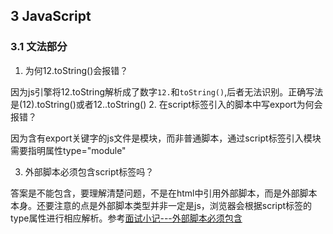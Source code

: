 
## 3 JavaScript
### 3.1 文法部分
1. 为何12.toString()会报错？

因为js引擎将12.toString解析成了数字`12.`和`toString()`,后者无法识别。正确写法是(12).toString()或者12..toString()
2. 在script标签引入的脚本中写export为何会报错？

因为含有export关键字的js文件是模块，而非普通脚本，通过script标签引入模块需要指明属性type="module"

3. 外部脚本必须包含script标签吗？

答案是不能包含，要理解清楚问题，不是在html中引用外部脚本，而是外部脚本本身。还要注意的点是外部脚本类型并非一定是js，浏览器会根据script标签的type属性进行相应解析。参考[面试小记---外部脚本必须包含 <script> 标签吗？](https://www.cnblogs.com/wymbk/p/5775549.html)
4. 介绍下JS的预处理机制

JS的语句分2大类，普通语句和声明型语句。对于声明语句存在预处理机制，预处理机制会提前处理var,let,const语句和function、class声明，以确定其中变量的含义。预处理由三个阶段组成：创建、初始化、赋值。
- 对于var语句，会将创建和初始化阶段（初始化为undefined)提升到当前作用域的开头；
- 对于let语句和const语句，只会将创建阶段提升到当前作用域的开头，并且const语句没有赋值阶段，因此在用let和const声明变量前使用该变量会因还未初始化而报错，被称为暂时性死区
- 对于function声明，会将创建、初始化（undefined)提升到全局最前面，而将赋值提升到当前作用域开头；
```javascript
console.log(foo) // undefined
if(true) {
  console.log(foo) // f foo()
  function foo() {}
}
```
- 对于class声明，在全局作用域中没有预处理，在函数和块级作用域中类似let和const，只将创建阶段提升到作用域开头
```javascript
console.log(c1) // Error: c1 is not defined
class c1 {}
if(true) {
  console.log(c2) // cannot access c2 before initialization
  class c2{}
}
```
参考：《重学前端》JavaScript语法（一）和JavaScript语法（二）

### 3.2 运行时部分
#### 3.2.1 数据结构
1. 为什么有的编程规范提倡用void 0代替undefined?

因为undefined并非关键字，而是一个全局变量，有可能被篡改（在局部作用域中），为了防止其被篡改，最好使用void 0，而且undefined也会被自动编译成void 0
2. 在JS中为何0.1+0.2不等于0.3？

因为由于存在浮点数精度的原因，js并不能精确地表示小数。正确的比较方法是借助Number.EPSILON，即Math.abs(0.1+0.2-0.3) < Number.EPSILON
3. ES6新加的Symbol是什么类型，有什么用？

Symbol是ES6新增的一种基本类型，用来表示非字符串的对象key集合，Symbol类型的变量具有唯一性，用来确保对象属性具有唯一标识符，不会发生属性冲突
4. 为何给对象添加的方法能用在基本类型上？

因为在基本类型上调用对象方法时JS会对基本类型进行装箱操作，构造一个对应类型的临时对象（Symbol除外），因此可以在基本类型上使用对象方法
5. js是面向对象还是基于对象？

“面向对象”和“基于对象”都实现了“封装”的概念，但是面向对象还实现了“继承和多态”，而“基于对象”没有实现这些。js虽然没有采用基于类的继承机制，但其使用了基于原型的继承机制，因此是面向对象的
6. 为什么在js中可以给对象自由添加属性，而其它的语言却不能？

js可以动态添加属性是因为js是一门高动态语言，为了实现高动态特性而被刻意设计成可以在运行时给对象添改属性
7. js中我们需要模拟类吗？

在ES6中不需要，因为ES6提供的class和extends语法可以模拟基于类的面向对象范式（本质还是基于原型运行时的语法糖，类方法定义在原型上，继承则通过以原型对象的拷贝为原型并调整prototype.constructor的指向实现）
```javascript
function Parent(name) {
    this.name = name
}

function Child(name) {
  Parent.call(this, name)
  this.type = "children"
}

Child.prototype = Object.create(Parent.prototye)
Child.prototype.constructor = Child

Child.prototype.greet = function() {
  console.log("I teach" + this.subject)
}
```
8. js中的对象如何分类？
- 由浏览器提供的宿主对象（如window) 
- 有js引擎提供的内置对象
  - 固有对象：标准规定，随js运行时创建而自动创建的对象实例，如Math
  - 原生对象：可通过内置构造器创建的对象，如new Date(),new String()
  - 普通对象：{}，Object.create, 自定义的类对象

#### 3.2.2 执行过程
1. 谈谈对事件循环的理解

事件循环是js提高程序执行效率，实现异步非阻塞I/O操作的运行机制，分为浏览器事件循环和Node事件循环。浏览器中的事件循环会按照基本原理及宏任务/微任务、执行过程和async/await介绍；node中的事件循环会按照宏任务/微任务、执行过程和process.nextTick的执行顺序介绍，其中process.nextTick的执行顺序在Node11前后有变化。
具体介绍可参考[事件循环笔记]()

2. this的有什么用？如何确定this的指向？

this是用来携带执行环境上下文的，它的指向由执行环境上下文确定。可以按照new绑定、call,apply,bind的显式绑定、对象.函数的隐式绑定、全局或匿名函数的默认绑定来确定，另外注意箭头函数由于没有自己的作用域，this指向要通过箭头函数的上级作用域确定。

3. js中到底有多少种函数？

主要有6类：
- 普通函数 function
- 箭头函数  ()=>{}
- 生成器  function*
- class中的方法
- class本身
- 带async的普通函数、箭头函数和生成器

4. js中的闭包怎么用？适合用在哪里？

闭包(closure)就是绑定了执行环境的函数（通常是函数内部的函数），适合用在需要访问函数内部变量或者希望函数内部变量不会随着函数调用结束而销毁的情况

5. 你知道哪些js语句？
- 普通语句
  - 语句块：{...}
  - 空语句：;
  - 表达式语句：由运算符连接变量或直接量构成，如a+b，它是真正干活产生执行效果的语句
  - 控制语句
    - if语句
    - switch语句
    - 循环语句
      - for循环
      - for in循环：遍历对象的可枚举属性
      - for of循环：遍历可迭代对象的迭代值，如数组、伪数组、生成器
      - for await of循环：遍历异步可迭代对象的迭代值，如异步生成器
      - while循环
      - do while循环
    - return语句
    - continue语句
    - break语句
  - try语句
  - throw语句
  - with语句：存在语义不明的弊端，不建议使用
  - debugger语句：类似打断点，代码执行到debugger语句会暂停
  
- 声明型语句
  - var语句
  - let语句
  - const语句
  - class语句
  - 函数声明
    - 普通函数声明
    - async函数声明
    - generator函数声明
    - async generator函数声明

6. js的垃圾回收机制是怎样的
js的内存管理是通过V8引擎自动管理的，实现机制是垃圾回收，早期采用的是引用计数策略，但因会产生循环引用问题后面改为采用标记清除策略。具体来说，V8引擎的垃圾回收分为新生代和老生代。
- 新生代：主要使用Scavenge进行管理，主要实现是cheney算法，用来对低频只被使用一次的变量进行垃圾回收。cheney算法将内存均分为2块空间：使用空间叫From，闲置空间叫True。新变量先分配到From空间，在空间快要被占满时将存活变量复制到To空间，然后清空From空间，之后调换From空间和To空间，继续进行内存分配。当变量被多次从From空间复制到To空间或者To空间的已用容量超过阈值，新生代会晋升为老生代。
- 老生代：结合使用Mark-Sweep和Mark-Compact算法对被高频使用的变量进行垃圾回收。Mark-Sweep算法在标记阶段遍历内存中的所有变量并标记需要被清理的变量（离开作用域的且不再被引用的变量），然后在清理阶段对被标记的变量进行清除。Mark-Sweep的缺点是标记清除后会产生内存碎片，而Mark-Compact算法可以避免产生碎片，Mark-Compact在标记完变量后会将它们归集在一片内存连续区域集中进行清理，不过因为涉及到大量的变量搬移，比较耗时。所以还是以使用Mark-Compact算法为主，当内存碎片过多导致内存不够再使用Mark-Compact算法整理。

7. 解释下面代码的结果并说明原因
```js
  function test() {
    console.log(test.prototype.constructor.constructor)
  }
```
答：test.prototype.constructor 指向函数自身，是Function的一个实例，它自身是没有constructor属性的，因此会上溯原型链，找到它的原型，也即Function.prototype，而Function.prototype.constructor就是Function

8. 函数柯里化

```js
function curry(fn, length) {
  length = length || fn.length
  return function(...args) {//args代表参数伪数组
    console.log(this) //window
    // 判断当前()中参数长度是否达到函数参数长度
    return args.length >= length ?
      fn.apply(this, args):
      curry(fn.bind(this, ...args),length-args.length) 
      //对fn.bind(this,...args)新函数继续进行柯里化
  }
}

function sum(...args) {
  function currySum(...rest) {
    args.push(...rest) // 收集剩余参数
    if(rest.length==0) {
      return args.reduce((a, b) => {return a+b})
    }
    return currySum
  }
  currySum.toString = function() {
    return args.reduce((a, b) => {return a+b}) // 执行实际求和逻辑
  }
  return currySum
}

// const fn = curry(function(a,b,c,d,e){console.log([a,b,c,d,e])})

// fn(1)(2,3)(4,5)

sum(1)(2)(3)()
```

9. 手写instanceOf理解原型链

```js
function instanceOf(target, origin) {
  while(target) {
    if(target.__proto__ === origin.prototype) {
      return true
    }
    target = target.__proto__
  }
  return false
}

// test case
instanceOf([1，2，3], Array) // true
instanceOf(1, Array) // false
```

10.  手写new理解创建对象实例的过程
  - 以构造函数原型为原型创建一个对象
  - 执行构造器函数将this绑定到新对象上
  - 根据构造器函数的返回结果是否是引用类型决定函数要返回的对象

```js
function create(fn, ...args) {
  if(typeof fn !== 'function') 
    throw new TypeError("type error")
  let obj = Object.create(fn.prototype)
  let res = fn.apply(obj, args)
  let isObject = typeof res === 'object' && res !== null
  let isFunction = typeof res === 'function'
  return isObject||isFunction ? res : obj
}
// test case
function Point(a, b) {
    this.px = a
    this.py = b
    return this
}
console.log(create(Point, 1, 2))
```

11. 手写call,apply,bind理解this指向
- call的实现
```js
Function.prototype.myCall = function(context=window, ...args) {
  if(typeof this !== 'function')  // this代表调用myCall的函数
    throw new TypeError("type error")
  const fn = Symbol('fn') // 创建不会与已有属性重复的key
  context[fn] = this // 保存调用myCall的函数到上下文对象的key中(让上下文对象中拥有该函数)
  const res = context[fn](...args) //在上下文对象上执行方法
  delete context[fn] // 销毁上下文对象上临时添加的方法
  return res
}
// test case
function fn(a,b) {
    console.log(a+b)
    console.log(this.name)
}
let obj = {
    name: "ygj"
}

fn.myCall(obj, 1, 2)
```

- apply的实现
```js
Function.prototype.myApply = function(context=window, args) {
  // 同myCall函数体
}
```

- bind的实现
```js
Function.prototype.myBind = function(context, ...args) {
  if(typeof this !== 'function')  
    throw new TypeError("type error")
  let self = this 
  // 改变被绑定函数的this指向并返回被绑定函数的拷贝
  return function F(){
    if(this instanceof F) {// 考虑new的情况,即new F(...arguments)时，被绑定函数的this不是执行显示绑定而是执行new绑定
      return new self(...args, ...arguments)
    }
    self.apply(context, [...args, ...arguments]) 
  }
}

// test case
function foo(name) {
  this.name = name
}
var obj = {}
var bar = foo.myBind(obj)
var alice = new bar("Alice")
console.log(alice.name)
```

11. 手写Promise理解异步

```js
const PENDING = "pending"
const FULFILLED = "fulfilled"
const REJECTED = "rejected"
class MyPromise {
  constructor(executor) {
    // 初始化状态
    this.state = PENDING
    this.value = null
    this.reason = null
    this.onFulfilledCallbacks = []
    this.onRejectedCallbacks = []

    const resolve = (value) => {
      if(this.state === PENDING) {
        this.state = FULFILLED
        this.value = value
        this.onFulfilledCallbacks.forEach(callback=>{callback(value)})
      }
    }

    const reject = (reason) => {
      if(this.state === PENDING) {
        this.state = REJECTED
        this.reason = reason
        this.onRejectedCallbacks.forEach(callback=>{callback(reason)})
      }
    }

    try{
      executor(resolve, reject)
    }catch(reason) {
      reject(reason)
    }
  }

  then(onFulfilled, onRejected) {
    // 值穿透
    onFulfilled = typeof onFulfilled === "function" ? onFulfilled: value=>value
    onRejected = typeof onRejected === "function" ? onRejected: reason=> {throw reason}
    // 链式调用
    let self = this
    return new MyPromise((resolve, reject)=>{
      if(this.state === FULFILLED) {
        // 利用setTimeout模拟微任务
        try{
          setTimeout(()=>{
            let result = onFulfilled(self.value)
            result instanceof MyPromise ? result.then(resolve, reject) : resolve(result)
          },0)
        }catch(reason) {
          reject(reason)
        }
      }else if(this.state === REJECTED) {
        try{
          setTimeout(()=>{
            let reason = onRejected(self.reason)
            reason instanceof MyPromise ? reason.then(resolve, reject) : resolve(reason)
          },0)
        }catch(reason) {
          reject(reason)
        }
      }else{// PENDING
        // 将任务追加到成功态和失败态函数队列中
        this.onFulfilledCallbacks.push(()=>{
          try{
            setTimeout(()=>{
              let result = onFulfilled(self.value)
              result instanceof MyPromise ? result.then(resolve, reject) : resolve(result)
            },0)
          }catch(reason) {
            reject(reason)
          }
        })
        this.onRejectedCallbacks.push(()=>{
          try{
            setTimeout(()=>{
              let reason = onRejected(self.reason)
              reason instanceof MyPromise ? reason.then(resolve, reject) : resolve(reason)
            },0)
          }catch(reason) {
            reject(reason)
          }          
        })
      }
    })
  }

  catch(onRejected) {
    return this.then(null, onRejected)
  }

  static resolve(value) {
    if(value instanceof MyPromise) {
      return value
    }else{
      return new MyPromise((resolve, reject)=>resolve(value))
    }
  }

  static reject(reason) {
    return new MyPromise((resolve, reject)=>reject(reason))
  }
}

// test case
new MyPromise((resolve, reject)=>{
  console.log("enter executor")
  resolve(1)
}).then().then(value=>2*value)

new MyPromise((resolve, reject)=>{
  console.log("enter executor")
  reject(1)
}).catch(reason=>console.log(reason))
```

11. 手写ajax理解HTTP请求响应原理

```js
function ajax(method, url) {
  // 1. 创建xhr对象
  let xhr = null
  if(window.XMLHttpRequest) {
    xhr = new XMLHttpRequest()
  }else if(window.ActiveXObject){
    xhr = new ActiveXObject()
  }else{
    throw "ajax unsupport"
  }
  // 2. 打开xhr设置请求参数
  xhr.open(method, url)
  xhr.setRequestHeader("Content-type", "application/x-www-form-urlencoded");
  // 3. 设置响应回调
  xhr.onreadystatechange = ()=>{
    if(xhr.readyState == 4) {
      if(xhr.status >= 200 && xhr.status < 300) {
        console.log(xhr.responseText)
      }
    }
  }
  // 4. 发送请求
  xhr.send()
}

// test case
// ajax("get", "https://www.baidu.com")

// Promise版
async function ajaxP(method, url, headers={}, data={}) {
  return new Promise((resolve, reject)=>{
    // 1. 创建xhr对象
    let xhr = null
    if(window.XMLHttpRequest) {
      xhr = new XMLHttpRequest()
    }else if(window.ActiveXObject){
      xhr = new ActiveXObject()
    }else{
      throw "ajax unsupport"
    }
    // 2. 打开xhr设置请求参数
    xhr.open(method, url)
    for(key of headers.keys()) {
      xhr.setRequestHeader(key, headers[key])
    }
     // 3. 设置响应回调
    xhr.onreadystatechange = ()=>{
      if(xhr.readyState === 4) {
        if(xhr.status >= 200 && xhr.status < 300) {
          resolve(xhr.responseText)
        }else{
          reject(xhr)
        }
      }
    }
    // 4. 发送请求
    xhr.send(JSON.stringify(data))
  })
}

let headers = new Map()
headers.set("Content-type", "application/x-www-form-urlencoded")
ajaxP("get", "https://www.baidu.com", headers)
.then((value)=>{
  console.log(value)
}).catch((error)=>{
  console.log(error)
})
```